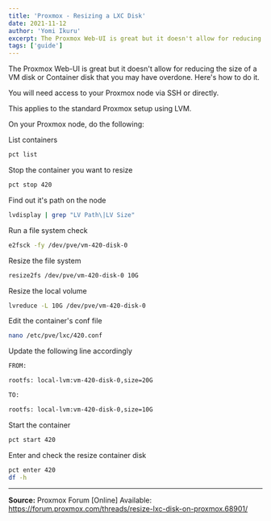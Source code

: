 ```yaml
---
title: 'Proxmox - Resizing a LXC Disk'
date: 2021-11-12
author: 'Yomi Ikuru'
excerpt: The Proxmox Web-UI is great but it doesn't allow for reducing the size of a LXC disk that you may have overdone. Here's how to do it.
tags: ['guide']
---
```


The Proxmox Web-UI is great but it doesn't allow for reducing the size of a VM disk or Container disk that you may have overdone. Here's how to do it.

You will need access to your Proxmox node via SSH or directly.

This applies to the standard Proxmox setup using LVM.

On your Proxmox node, do the following:

List containers

```bash
pct list
```

Stop the container you want to resize

```bash
pct stop 420
```

Find out it's path on the node

```bash
lvdisplay | grep "LV Path\|LV Size"
```

Run a file system check

```bash
e2fsck -fy /dev/pve/vm-420-disk-0
```

Resize the file system

```bash
resize2fs /dev/pve/vm-420-disk-0 10G
```

Resize the local volume

```bash
lvreduce -L 10G /dev/pve/vm-420-disk-0
```

Edit the container's conf file

```bash
nano /etc/pve/lxc/420.conf
```

Update the following line accordingly

```bash
FROM:

rootfs: local-lvm:vm-420-disk-0,size=20G

TO:

rootfs: local-lvm:vm-420-disk-0,size=10G
```

Start the container

```bash
pct start 420
```

Enter and check the resize container disk

```bash
pct enter 420
df -h
```

---

**Source:** Proxmox Forum \[Online\] Available: https://forum.proxmox.com/threads/resize-lxc-disk-on-proxmox.68901/
